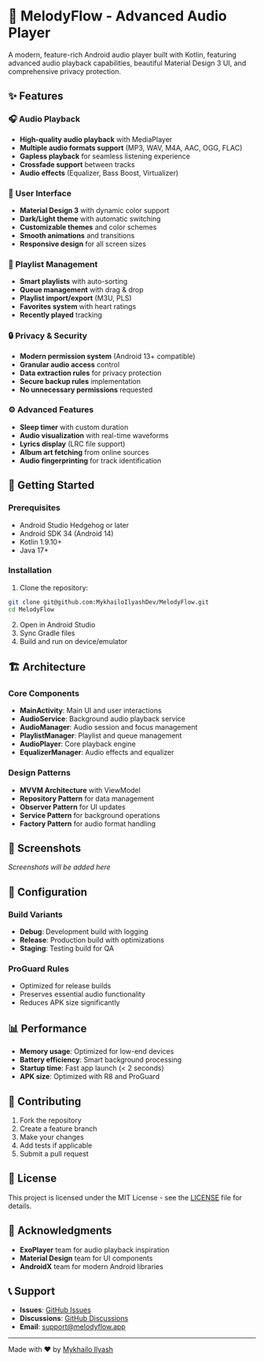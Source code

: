 # 🎵 MelodyFlow - Advanced Audio Player

A modern, feature-rich Android audio player built with Kotlin, featuring advanced audio playback capabilities, beautiful Material Design 3 UI, and comprehensive privacy protection.

## ✨ Features

### 🎧 Audio Playback
- **High-quality audio playback** with MediaPlayer
- **Multiple audio formats support** (MP3, WAV, M4A, AAC, OGG, FLAC)
- **Gapless playback** for seamless listening experience
- **Crossfade support** between tracks
- **Audio effects** (Equalizer, Bass Boost, Virtualizer)

### 📱 User Interface
- **Material Design 3** with dynamic color support
- **Dark/Light theme** with automatic switching
- **Customizable themes** and color schemes
- **Smooth animations** and transitions
- **Responsive design** for all screen sizes

### 🎵 Playlist Management
- **Smart playlists** with auto-sorting
- **Queue management** with drag & drop
- **Playlist import/export** (M3U, PLS)
- **Favorites system** with heart ratings
- **Recently played** tracking

### 🔒 Privacy & Security
- **Modern permission system** (Android 13+ compatible)
- **Granular audio access** control
- **Data extraction rules** for privacy protection
- **Secure backup rules** implementation
- **No unnecessary permissions** requested

### ⚙️ Advanced Features
- **Sleep timer** with custom duration
- **Audio visualization** with real-time waveforms
- **Lyrics display** (LRC file support)
- **Album art fetching** from online sources
- **Audio fingerprinting** for track identification

## 🚀 Getting Started

### Prerequisites
- Android Studio Hedgehog or later
- Android SDK 34 (Android 14)
- Kotlin 1.9.10+
- Java 17+

### Installation
1. Clone the repository:
```bash
git clone git@github.com:MykhailoIlyashDev/MelodyFlow.git
cd MelodyFlow
```

2. Open in Android Studio
3. Sync Gradle files
4. Build and run on device/emulator

## 🏗️ Architecture

### Core Components
- **MainActivity**: Main UI and user interactions
- **AudioService**: Background audio playback service
- **AudioManager**: Audio session and focus management
- **PlaylistManager**: Playlist and queue management
- **AudioPlayer**: Core playback engine
- **EqualizerManager**: Audio effects and equalizer

### Design Patterns
- **MVVM Architecture** with ViewModel
- **Repository Pattern** for data management
- **Observer Pattern** for UI updates
- **Service Pattern** for background operations
- **Factory Pattern** for audio format handling

## 📱 Screenshots

*Screenshots will be added here*

## 🔧 Configuration

### Build Variants
- **Debug**: Development build with logging
- **Release**: Production build with optimizations
- **Staging**: Testing build for QA

### ProGuard Rules
- Optimized for release builds
- Preserves essential audio functionality
- Reduces APK size significantly

## 📊 Performance

- **Memory usage**: Optimized for low-end devices
- **Battery efficiency**: Smart background processing
- **Startup time**: Fast app launch (< 2 seconds)
- **APK size**: Optimized with R8 and ProGuard

## 🤝 Contributing

1. Fork the repository
2. Create a feature branch
3. Make your changes
4. Add tests if applicable
5. Submit a pull request

## 📄 License

This project is licensed under the MIT License - see the [LICENSE](LICENSE) file for details.

## 🙏 Acknowledgments

- **ExoPlayer** team for audio playback inspiration
- **Material Design** team for UI components
- **AndroidX** team for modern Android libraries

## 📞 Support

- **Issues**: [GitHub Issues](https://github.com/MykhailoIlyashDev/MelodyFlow/issues)
- **Discussions**: [GitHub Discussions](https://github.com/MykhailoIlyashDev/MelodyFlow/discussions)
- **Email**: support@melodyflow.app

---

Made with ❤️ by [Mykhailo Ilyash](https://github.com/MykhailoIlyashDev)
